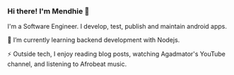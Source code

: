 ### Hi there! I'm Mendhie 👋

I'm a Software Engineer. I develop, test, publish and maintain android apps.

🌱 I’m currently learning backend development with Nodejs.

⚡ Outside tech, I enjoy reading blog posts, watching Agadmator's YouTube channel, and listening to Afrobeat music.

<!--
**megamendhie/megamendhie** is a ✨ _special_ ✨ repository because its `README.md` (this file) appears on your GitHub profile.

Here are some ideas to get you started:

- 🔭 I’m currently working on ...
- 🌱 I’m currently learning ...
- 👯 I’m looking to collaborate on ...
- 🤔 I’m looking for help with ...
- 💬 Ask me about ...
- 📫 How to reach me: ...
- 😄 Pronouns: ...
- ⚡ Fun fact: ...
-->
